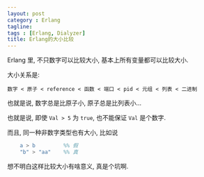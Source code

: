 ```yaml
---
layout: post
category : Erlang
tagline:
tags : [Erlang, Dialyzer]
title: Erlang的大小比较
---
```


Erlang 里, 不只数字可以比较大小, 基本上所有变量都可以比较大小.

大小关系是:

    数字 < 原子 < reference < 函数 < 端口 < pid < 元组 < 列表 < 二进制

也就是说, 数字总是比原子小, 原子总是比列表小...

也就是说, 即使 `Val > 5` 为 `true`, 也不能保证 `Val` 是个数字.

而且, 同一种非数字类型也有大小, 比如说

```erlang
    a > b         %% 假
    "b" > "aa"    %% 真
```

想不明白这样比较大小有啥意义, 真是个坑啊.
